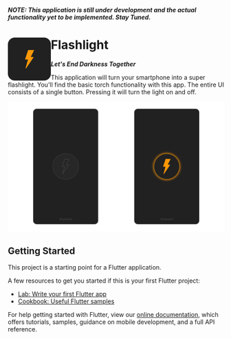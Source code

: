 ***NOTE: This application is still under development and the actual functionality yet to be implemented. Stay Tuned.*** 
# Flashlight <img align="left" src="media/logo.png">
***Let's End Darkness Together***


This application will turn your smartphone into a super flashlight. You'll find the basic torch functionality with this app. The entire UI consists of a single button. Pressing it will turn the light on and off.


![App Screenshot](media/screenshot.png)


## Getting Started

This project is a starting point for a Flutter application.

A few resources to get you started if this is your first Flutter project:

- [Lab: Write your first Flutter app](https://flutter.dev/docs/get-started/codelab)
- [Cookbook: Useful Flutter samples](https://flutter.dev/docs/cookbook)

For help getting started with Flutter, view our
[online documentation](https://flutter.dev/docs), which offers tutorials,
samples, guidance on mobile development, and a full API reference.
